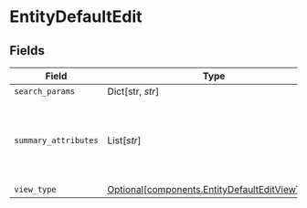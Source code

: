 # EntityDefaultEdit


## Fields

| Field                                                                                                  | Type                                                                                                   | Required                                                                                               | Description                                                                                            |
| ------------------------------------------------------------------------------------------------------ | ------------------------------------------------------------------------------------------------------ | ------------------------------------------------------------------------------------------------------ | ------------------------------------------------------------------------------------------------------ |
| `search_params`                                                                                        | Dict[str, *str*]                                                                                       | :heavy_minus_sign:                                                                                     | N/A                                                                                                    |
| `summary_attributes`                                                                                   | List[*str*]                                                                                            | :heavy_minus_sign:                                                                                     | List of attribute names that we show in the summary header                                             |
| `view_type`                                                                                            | [Optional[components.EntityDefaultEditViewType]](../../models/components/entitydefaulteditviewtype.md) | :heavy_minus_sign:                                                                                     | N/A                                                                                                    |
